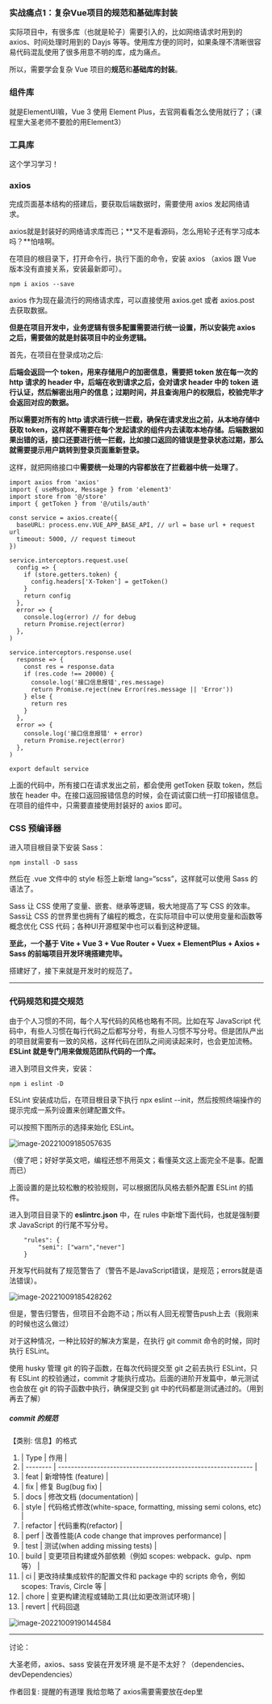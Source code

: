 ### 实战痛点1：复杂Vue项目的规范和基础库封装

实际项目中，有很多库（也就是轮子）需要引入的，比如网络请求时用到的 axios、时间处理时用到的 Dayjs 等等。使用库方便的同时，如果条理不清晰很容易代码混乱使用了很多用意不明的库，成为痛点。

所以，需要学会复杂 Vue 项目的**规范**和**基础库的封装**。



### 组件库

就是ElementUI嘛，Vue 3 使用 Element Plus，去官网看看怎么使用就行了；（课程里大圣老师不要脸的用Element3）



### 工具库

这个学习学习！

### axios

完成页面基本结构的搭建后，要获取后端数据时，需要使用 axios 发起网络请求。

axios就是封装好的网络请求库而已；**又不是看源码，怎么用轮子还有学习成本吗？**怕啥啊。

在项目的根目录下，打开命令行，执行下面的命令，安装 axios （axios 跟 Vue 版本没有直接关系，安装最新即可）。

```
npm i axios --save
```

axios 作为现在最流行的网络请求库，可以直接使用 axios.get 或者 axios.post 去获取数据。

**但是在项目开发中，业务逻辑有很多配置需要进行统一设置，所以安装完 axios 之后，需要做的就是封装项目中的业务逻辑。**



首先，在项目在登录成功之后:

**后端会返回一个 token，用来存储用户的加密信息，需要把 token 放在每一次的 http 请求的 header 中，后端在收到请求之后，会对请求 header 中的 token 进行认证，然后解密出用户的信息；过期时间，并且查询用户的权限后，校验完毕才会返回对应的数据。**

**所以需要对所有的 http 请求进行统一拦截，确保在请求发出之前，从本地存储中获取 token，这样就不需要在每个发起请求的组件内去读取本地存储。后端数据如果出错的话，接口还要进行统一拦截，比如接口返回的错误是登录状态过期，那么就需要提示用户跳转到登录页面重新登录。**

这样，就把网络接口中**需要统一处理的内容都放在了拦截器中统一处理了**。

```
import axios from 'axios'
import { useMsgbox, Message } from 'element3'
import store from '@/store'
import { getToken } from '@/utils/auth'

const service = axios.create({
  baseURL: process.env.VUE_APP_BASE_API, // url = base url + request url
  timeout: 5000, // request timeout
})

service.interceptors.request.use(
  config => {
    if (store.getters.token) {
      config.headers['X-Token'] = getToken()
    }
    return config
  },
  error => {
    console.log(error) // for debug
    return Promise.reject(error)
  },
)

service.interceptors.response.use(
  response => {
    const res = response.data
    if (res.code !== 20000) {
      console.log('接口信息报错',res.message)
      return Promise.reject(new Error(res.message || 'Error'))
    } else {
      return res
    }
  },
  error => {
    console.log('接口信息报错' + error) 
    return Promise.reject(error)
  },
)

export default service
```

上面的代码中，所有接口在请求发出之前，都会使用 getToken 获取 token，然后放在 header 中。在接口返回报错信息的时候，会在调试窗口统一打印报错信息。在项目的组件中，只需要直接使用封装好的 axios 即可。

### CSS 预编译器

进入项目根目录下安装 Sass：

```
npm install -D sass
```

然后在 .vue 文件中的 style 标签上新增 lang=“scss”，这样就可以使用 Sass 的语法了。

Sass 让 CSS 使用了变量、嵌套、继承等逻辑，极大地提高了写 CSS 的效率。Sass让 CSS 的世界里也拥有了编程的概念，在实际项目中可以使用变量和函数等概念优化 CSS 代码；各种UI开源框架中也可以看到这种逻辑。

**至此，一个基于 Vite + Vue 3 + Vue Router + Vuex + ElementPlus + Axios + Sass 的前端项目开发环境搭建完毕。**



搭建好了，接下来就是开发时的规范了。



<hr>

### 代码规范和提交规范

由于个人习惯的不同，每个人写代码的风格也略有不同。比如在写 JavaScript 代码中，有些人习惯在每行代码之后都写分号，有些人习惯不写分号。但是团队产出的项目就需要有一致的风格，这样代码在团队之间阅读起来时，也会更加流畅。**ESLint 就是专门用来做规范团队代码的一个库。**

进入到项目文件夹，安装：

```
npm i eslint -D
```

ESLint 安装成功后，在项目根目录下执行 npx eslint --init，然后按照终端操作的提示完成一系列设置来创建配置文件。

可以按照下图所示的选择来始化 ESLint。

![image-20221009185057635](C:\Users\Dell\AppData\Roaming\Typora\typora-user-images\image-20221009185057635.png)

（傻了吧；好好学英文吧，编程还想不用英文；看懂英文这上面完全不是事。配置而已）

上面设置的是比较松散的校验规则，可以根据团队风格去额外配置 ESLint 的插件。

进入到项目目录下的 **eslintrc.json** 中，在 rules 中新增下面代码，也就是强制要求 JavaScript 的行尾不写分号。

```
    "rules": {
        "semi": ["warn","never"]
    }
```



开发写代码就有了规范警告了（警告不是JavaScript错误，是规范；errors就是语法错误）。

![image-20221009185428262](C:\Users\Dell\AppData\Roaming\Typora\typora-user-images\image-20221009185428262.png)



但是，警告归警告，但项目不会跑不动；所以有人回无视警告push上去（我刚来的时候也这么做过）

对于这种情况，一种比较好的解决方案是，在执行 git commit 命令的时候，同时执行 ESLint。

使用 husky 管理 git 的钩子函数，在每次代码提交至 git 之前去执行 ESLint，只有 ESLint 的校验通过，commit 才能执行成功。后面的进阶开发篇中，单元测试也会放在 git 的钩子函数中执行，确保提交到 git 中的代码都是测试通过的。（用到再去了解）



##### commit 的规范

【类别: 信息】的格式

1. 
   | Type     | 作用                                                         |
2. | -------- | ------------------------------------------------------------ |
3. | feat     | 新增特性 (feature)                                           |
4. | fix      | 修复 Bug(bug fix)                                            |
5. | docs     | 修改文档 (documentation)                                     |
6. | style    | 代码格式修改(white-space, formatting, missing semi colons, etc) |
7. | refactor | 代码重构(refactor)                                           |
8. | perf     | 改善性能(A code change that improves performance)            |
9. | test     | 测试(when adding missing tests)                              |
10. | build    | 变更项目构建或外部依赖（例如 scopes: webpack、gulp、npm 等） |
11. | ci       | 更改持续集成软件的配置文件和 package 中的 scripts 命令，例如 scopes: Travis, Circle 等 |
12. | chore    | 变更构建流程或辅助工具(比如更改测试环境)                     |
13. | revert   | 代码回退

![image-20221009190144584](C:\Users\Dell\AppData\Roaming\Typora\typora-user-images\image-20221009190144584.png)





<hr>



讨论：

大圣老师，axios、sass 安装在开发环境 是不是不太好？（dependencies、devDependencies）

作者回复: 提醒的有道理  我给忽略了  axios需要需要放在dep里